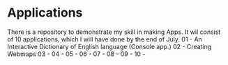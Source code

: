 # Applications
There is a repository to demonstrate my skill in making Apps.
It wil consist of 10 applications, which I will have done by the end of July.
01 - An Interactive Dictionary of English language (Console app.)
02 - Creating Webmaps
03 - 
04 - 
05 - 
06 - 
07 - 
08 - 
09 - 
10 - 
